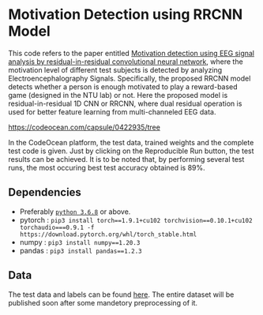 # Motivation Detection using RRCNN Model
This code refers to the paper entitled [Motivation detection using EEG signal analysis by residual-in-residual convolutional neural network](https://www.sciencedirect.com/science/article/pii/S0957417421009544 "link to the paper"), where the motivation level of different test subjects is detected by analyzing Electroencephalography Signals. Specifically, the proposed RRCNN model detects whether a person is enough motivated to play a reward-based game (designed in the NTU lab) or not. Here the proposed model is residual-in-residual 1D CNN or RRCNN, where dual residual operation is used for better feature learning from multi-channeled EEG data. 

https://codeocean.com/capsule/0422935/tree

In the CodeOcean platform, the test data, trained weights and the complete test code is given. Just by clicking on the Reproducible Run button, the test results can be achieved. It is to be noted that, by performing several test runs, the most occuring best test accuracy obtained is 89%.  

## Dependencies
- Preferably [`python 3.6.8`](https://www.python.org/downloads/release/python-368/) or above.
- pytorch : `pip3 install torch==1.9.1+cu102 torchvision==0.10.1+cu102 torchaudio===0.9.1 -f https://download.pytorch.org/whl/torch_stable.html`
- numpy : `pip3 install numpy==1.20.3`
- pandas : `pip3 install pandas==1.2.3`

## Data
The test data and labels can be found [here](https://codeocean.com/capsule/0422935/tree). The entire dataset will be published soon after some mandetory preprocessing of it.
